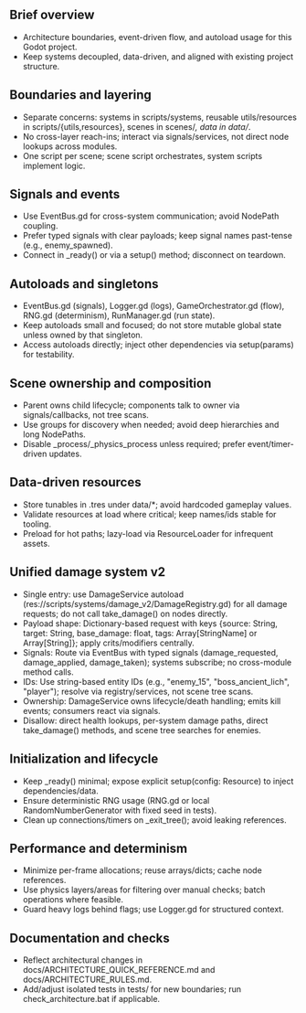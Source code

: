 ## Brief overview
- Architecture boundaries, event-driven flow, and autoload usage for this Godot project.
- Keep systems decoupled, data-driven, and aligned with existing project structure.

## Boundaries and layering
- Separate concerns: systems in scripts/systems, reusable utils/resources in scripts/{utils,resources}, scenes in scenes/*, data in data/*.
- No cross-layer reach-ins; interact via signals/services, not direct node lookups across modules.
- One script per scene; scene script orchestrates, system scripts implement logic.

## Signals and events
- Use EventBus.gd for cross-system communication; avoid NodePath coupling.
- Prefer typed signals with clear payloads; keep signal names past-tense (e.g., enemy_spawned).
- Connect in _ready() or via a setup() method; disconnect on teardown.

## Autoloads and singletons
- EventBus.gd (signals), Logger.gd (logs), GameOrchestrator.gd (flow), RNG.gd (determinism), RunManager.gd (run state).
- Keep autoloads small and focused; do not store mutable global state unless owned by that singleton.
- Access autoloads directly; inject other dependencies via setup(params) for testability.

## Scene ownership and composition
- Parent owns child lifecycle; components talk to owner via signals/callbacks, not tree scans.
- Use groups for discovery when needed; avoid deep hierarchies and long NodePaths.
- Disable _process/_physics_process unless required; prefer event/timer-driven updates.

## Data-driven resources
- Store tunables in .tres under data/*; avoid hardcoded gameplay values.
- Validate resources at load where critical; keep names/ids stable for tooling.
- Preload for hot paths; lazy-load via ResourceLoader for infrequent assets.

## Unified damage system v2
- Single entry: use DamageService autoload (res://scripts/systems/damage_v2/DamageRegistry.gd) for all damage requests; do not call take_damage() on nodes directly.
- Payload shape: Dictionary-based request with keys {source: String, target: String, base_damage: float, tags: Array[StringName] or Array[String]}; apply crits/modifiers centrally.
- Signals: Route via EventBus with typed signals (damage_requested, damage_applied, damage_taken); systems subscribe; no cross-module method calls.
- IDs: Use string-based entity IDs (e.g., "enemy_15", "boss_ancient_lich", "player"); resolve via registry/services, not scene tree scans.
- Ownership: DamageService owns lifecycle/death handling; emits kill events; consumers react via signals.
- Disallow: direct health lookups, per-system damage paths, direct take_damage() methods, and scene tree searches for enemies.

## Initialization and lifecycle
- Keep _ready() minimal; expose explicit setup(config: Resource) to inject dependencies/data.
- Ensure deterministic RNG usage (RNG.gd or local RandomNumberGenerator with fixed seed in tests).
- Clean up connections/timers on _exit_tree(); avoid leaking references.

## Performance and determinism
- Minimize per-frame allocations; reuse arrays/dicts; cache node references.
- Use physics layers/areas for filtering over manual checks; batch operations where feasible.
- Guard heavy logs behind flags; use Logger.gd for structured context.

## Documentation and checks
- Reflect architectural changes in docs/ARCHITECTURE_QUICK_REFERENCE.md and docs/ARCHITECTURE_RULES.md.
- Add/adjust isolated tests in tests/ for new boundaries; run check_architecture.bat if applicable.
